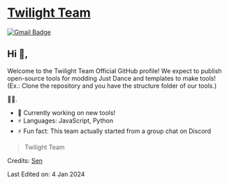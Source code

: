 # [Twilight Team](https://twl-team.xyz)
[![Gmail Badge](https://img.shields.io/badge/-twl.team.official@gmail.com-c14438?style=flat-square&logo=Gmail&logoColor=white&link=mailto:twl.team.official@gmail.com)](twl.team.official@gmail.com)

## Hi 👋, 
Welcome to the Twilight Team Official GitHub profile!
We expect to publish open-source tools for modding Just Dance and templates to make tools! (Ex.: Clone the repository and you have the structure folder of our tools.)

🏄‍♂️. 

- 🔭 Currently working on new tools!
- ⚡ Languages: JavaScript, Python
- ⚡ Fun fact: This team actually started from a group chat on Discord


> Twilight Team



Credits: [Sen](https://github.com/senwawa)

Last Edited on: 4 Jan 2024
